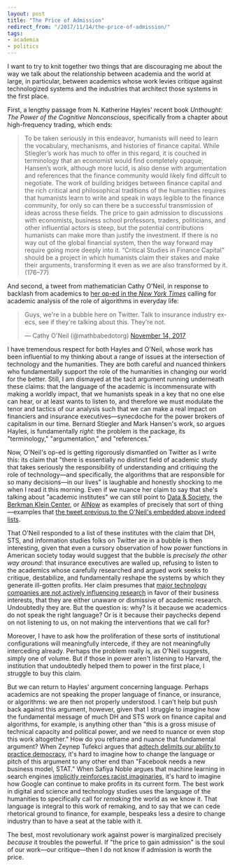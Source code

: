 ```yaml
---
layout: post
title: "The Price of Admission"
redirect_from: "/2017/11/14/the-price-of-admission/"
tags:
- academia
- politics
---
```


I want to try to knit together two things that are discouraging me about the way we talk about the relationship between academia and the world at large, in particular, between academics whose work levies critique against technologized systems and the industries that architect those systems in the first place.

First, a lengthy passage from N. Katherine Hayles' recent book *Unthought: The Power of the Cognitive Nonconscious*, specifically from a chapter about high-frequency trading, which ends:

> To be taken seriously in this endeavor, humanists will need to learn the vocabulary, mechanisms, and histories of finance capital. While Stiegler’s work has much to offer in this regard, it is couched in terminology that an economist would find completely opaque; Hansen’s work, although more lucid, is also dense with argumentation and references that the finance community would likely find diffcult to negotiate. The work of building bridges between finance capital and the rich critical and philosophical traditions of the humanities requires that humanists learn to write and speak in ways legible to the finance community, for only so can there be a successful transmission of ideas across these fields. The price to gain admission to discussions with economists, business school professors, traders, politicians, and other influential actors is steep, but the potential contributions humanists can make more than justify the investment. If there is no way out of the global financial system, then the way forward may require going more deeply into it. “Critical Studies in Finance Capital” should be a project in which humanists claim their stakes and make their arguments, transforming it even as we are also transformed by it. (176–77)

And second, a tweet from mathematician Cathy O'Neil, in response to backlash from academics to [her op-ed in the *New York Times*](https://www.nytimes.com/2017/11/14/opinion/academia-tech-algorithms.html) calling for academic analysis of the role of algorithms in everyday life:

<blockquote class="twitter-tweet" data-conversation="none" data-lang="en"><p lang="en" dir="ltr">Guys, we&#39;re in a bubble here on Twitter. Talk to insurance industry execs, see if they&#39;re talking about this. They&#39;re not.</p>&mdash; Cathy O&#39;Neil (@mathbabedotorg) <a href="https://twitter.com/mathbabedotorg/status/930502071429877760?ref_src=twsrc%5Etfw">November 14, 2017</a></blockquote>
<script async src="https://platform.twitter.com/widgets.js" charset="utf-8"></script>

I have tremendous respect for both Hayles and O'Neil, whose work has been influential to my thinking about a range of issues at the intersection of technology and the humanities. They are both careful and nuanced thinkers who fundamentally support the role of the humanities in changing our world for the better. Still, I am dismayed at the tacit argument running underneath these claims: that the language of the academic is incommensurate with making a worldly impact, that we humanists speak in a key that no one else can hear, or at least wants to listen to, and therefore we must modulate the tenor and tactics of our analysis such that we can make a real impact on financiers and insurance executives—synecdoche for the power brokers of capitalism in our time. Bernard Stiegler and Mark Hansen's work, so argues Hayles, is fundamentally *right*: the problem is the package, its "terminology," "argumentation," and "references."

Now, O'Neil's op-ed is getting rigorously dismantled on Twitter as I write this: its claim that "there is essentially no distinct field of academic study that takes seriously the responsibility of understanding and critiquing the role of technology—and specifically, the algorithms that are responsible for so many decisions—in our lives" is laughable and honestly shocking to me when I read it this morning. Even if we nuance her claim to say that she's talking about "academic institutes" we can still point to [Data & Society](https://datasociety.net/), the [Berkman Klein Center](https://cyber.harvard.edu/), or [AINow](https://ainowinstitute.org/) as examples of precisely that sort of thing—examples that [the tweet previous to the O'Neil's embedded above indeed lists](https://twitter.com/geomblog/status/930451632277528578).

That O'Neil responded to a list of these institutes with the claim that DH, STS, and information studies folks on Twitter are in a bubble is then interesting, given that even a cursory observation of how power functions in American society today would suggest that the bubble is *precisely the other way around*: that insurance executives are walled up, refusing to listen to the academics whose carefully researched and argued work seeks to critique, destabilize, and fundamentally reshape the systems by which they generate ill-gotten profits. Her claim presumes that [major technology companies are not actively influencing research](https://www.theguardian.com/technology/2017/jul/13/google-millions-academic-research-influence-opinion) in favor of their business interests, that they are either unaware or dismissive of academic research. Undoubtedly they are. But the question is: why? Is it because we academics do not speak the right language? Or is it because their paychecks depend on not listening to us, on not making the interventions that we call for?

Moreover, I have to ask how the proliferation of these sorts of institutional configurations will meaningfully intercede, if they are not meaningfully interceding already. Perhaps the problem really is, as O'Neil suggests, simply one of volume. But if those in power aren't listening to Harvard, the institution that undoubtedly helped them to power in the first place, I struggle to buy this claim.

But we can return to Hayles' argument concerning language. Perhaps academics are not speaking the proper language of finance, or insurance, or algorithms: we are then not properly understood. I can't help but push back against this argument, however, given that I struggle to imagine how the fundamental message of much DH and STS work on finance capital and algorithms, for example, is anything other than "this is a gross misuse of technical capacity and political power, and we need to nuance or even stop this work altogether." How do you reframe and nuance that fundamental argument? When Zeynep Tufekci argues that [adtech delimits our ability to practice democracy](https://www.ted.com/talks/zeynep_tufekci_we_re_building_a_dystopia_just_to_make_people_click_on_ads), it's hard to imagine how to change the language or pitch of this argument to any other end than "Facebook needs a new business model, STAT." When Safiya Noble argues that machine learning in search engines [implicitly reinforces racist imaginaries](https://nyupress.org/books/9781479837243/), it's hard to imagine how Google can continue to make profits in its current form. The best work in digital and science and technology studies uses the language of the humanities to specifically call for *remaking* the world as we know it. That language is integral to this work of remaking, and to say that we can cede rhetorical ground to finance, for example, bespeaks less a desire to change industry than to have a seat at the table with it.

The best, most revolutionary work against power is marginalized precisely *because* it troubles the powerful. If "the price to gain admission" is the soul of our work—our critique—then I do not know if admission is worth the price.
